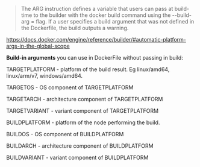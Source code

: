 > The ARG instruction defines a variable that users can pass at build-time to the builder with the docker build command using the --build-arg <varname>=<value> flag. If a user specifies a build argument that was not defined in the Dockerfile, the build outputs a warning. 

https://docs.docker.com/engine/reference/builder/#automatic-platform-args-in-the-global-scope


**Build-in arguments** you can use in DockerFile without passing in build:

TARGETPLATFORM - platform of the build result. Eg linux/amd64, linux/arm/v7, windows/amd64.

TARGETOS - OS component of TARGETPLATFORM

TARGETARCH - architecture component of TARGETPLATFORM

TARGETVARIANT - variant component of TARGETPLATFORM

BUILDPLATFORM - platform of the node performing the build.

BUILDOS - OS component of BUILDPLATFORM

BUILDARCH - architecture component of BUILDPLATFORM

BUILDVARIANT - variant component of BUILDPLATFORM
